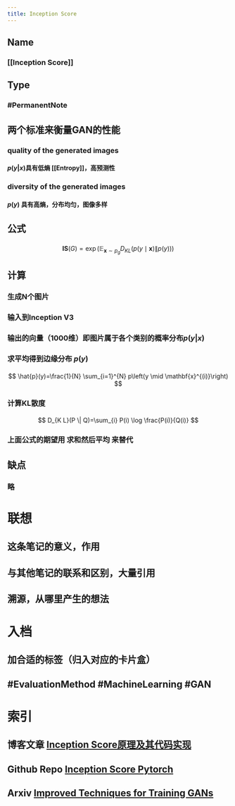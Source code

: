 ```yaml
---
title: Inception Score
---
```


## Name
### [[Inception Score]]
## Type
### #PermanentNote
## 两个标准来衡量GAN的性能
### quality of the generated images
#### $p(y|x)$具有低熵 [[Entropy]]，高预测性
### diversity of the generated images
#### $p(y)$ 具有高熵，分布均匀，图像多样
## 公式
###
$$
\mathbf{I S}(G)=\exp \left(\mathbb{E}_{\mathbf{x} \sim p_{g}} D_{K L}(p(y \mid \mathbf{x}) \| p(y))\right)
$$
## 计算
### 生成N个图片
### 输入到Inception V3
### 输出的向量（1000维）即图片属于各个类别的概率分布$p(y|x)$
### 求平均得到边缘分布 $p(y)$
####
$$
\hat{p}(y)=\frac{1}{N} \sum_{i=1}^{N} p\left(y \mid \mathbf{x}^{(i)}\right)
$$
### 计算KL散度
####
$$
D_{K L}(P \| Q)=\sum_{i} P(i) \log \frac{P(i)}{Q(i)}
$$
### 上面公式的期望用 求和然后平均 来替代
## 缺点
### 略
# 联想
## 这条笔记的意义，作用
## 与其他笔记的联系和区别，大量引用
## 溯源，从哪里产生的想法
# 入档
## 加合适的标签（归入对应的卡片盒）
## #EvaluationMethod #MachineLearning #GAN
# 索引
## 博客文章 [Inception Score原理及其代码实现](https://zhuanlan.zhihu.com/p/263652288)
## Github Repo [Inception Score Pytorch](https://github.com/sbarratt/inception-score-pytorch)
## Arxiv [Improved Techniques for Training GANs](https://arxiv.org/abs/1606.03498)
##
